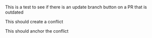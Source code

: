 This is a test to see if there is an update branch button on a PR that is outdated


This should create a conflict

This should anchor the conflict


